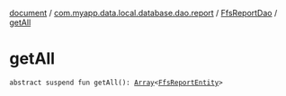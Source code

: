[document](../../index.md) / [com.myapp.data.local.database.dao.report](../index.md) / [FfsReportDao](index.md) / [getAll](./get-all.md)

# getAll

`abstract suspend fun getAll(): `[`Array`](https://kotlinlang.org/api/latest/jvm/stdlib/kotlin/-array/index.html)`<`[`FfsReportEntity`](../../com.myapp.data.local.database.entity.report/-ffs-report-entity/index.md)`>`